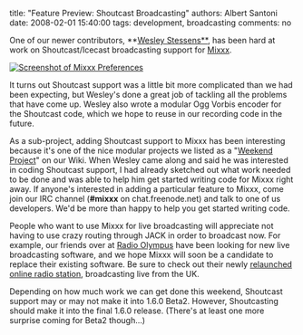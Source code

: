 title: "Feature Preview: Shoutcast Broadcasting"
authors: Albert Santoni
date: 2008-02-01 15:40:00
tags: development, broadcasting
comments: no

One of our newer contributors, **[Wesley Stessens**](http://wesley.debianbox.be/), has been hard at work on Shoutcast/Icecast broadcasting support for [Mixxx](http://mixxx.sf.net/).

[![Screenshot of Mixxx Preferences]({static}/images/news/Screenshot-Preferences.png)]({static}/images/news/Screenshot-Preferences.png)

It turns out Shoutcast support was a little bit more complicated than we had been expecting, but Wesley's done a great job of tackling all the problems that have come up.
Wesley also wrote a modular Ogg Vorbis encoder for the Shoutcast code, which we hope to reuse in our recording code in the future.

As a sub-project, adding Shoutcast support to Mixxx has been interesting because it's one of the nice modular projects we listed as a "[Weekend Project](http://mixxx.sourceforge.net/wiki/index.php/Developer#Weekend_Projects)" on our Wiki.
When Wesley came along and said he was interested in coding Shoutcast support, I had already sketched out what work needed to be done and was able to help him get started writing code for Mixxx right away.
If anyone's interested in adding a particular feature to Mixxx, come join our IRC channel (**#mixxx** on chat.freenode.net) and talk to one of us developers.
We'd be more than happy to help you get started writing code.

People who want to use Mixxx for live broadcasting will appreciate not having to use crazy routing through JACK in order to broadcast now.
For example, our friends over at [Radio Olympus](http://www.radiolympus.com/) have been looking for new live broadcasting software, and we hope Mixxx will soon be a candidate to replace their existing software.
Be sure to check out their newly [relaunched online radio station](http://musicworldradio.com/), broadcasting live from the UK.

Depending on how much work we can get done this weekend, Shoutcast support may or may not make it into 1.6.0 Beta2.
However, Shoutcasting should make it into the final 1.6.0 release.
(There's at least one more surprise coming for Beta2 though...)
